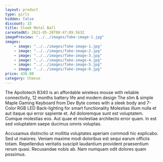 ```yaml
---
layout: product
type: girls
hidden: false
discount: 33
title: Sleek Metal Ball
careatedAt: 2021-05-28T08:47:09.563Z
imagePreview: "../../images/fake-image-1.jpg"
images:
    - image: "../../images/fake-image-1.jpg"
    - image: "../../images/fake-image-2.jpg"
    - image: "../../images/fake-image-3.jpg"
    - image: "../../images/fake-image-4.jpg"
    - image: "../../images/fake-image-5.jpg"
    - image: "../../images/fake-image-6.jpg"
price: 438.00
category: Cheese
---
```

The Apollotech B340 is an affordable wireless mouse with reliable connectivity, 12 months battery life and modern design
The slim & simple Maple Gaming Keyboard from Dev Byte comes with a sleek body and 7- Color RGB LED Back-lighting for smart functionality
Molestias illum nulla et aut itaque qui error sapiente et. Ad doloremque sunt est voluptatem. Cumque molestias eos. Aut quae et molestiae architecto error quam. In est sed voluptatem saepe ducimus omnis voluptas.
 Accusamus distinctio ut mollitia voluptates aperiam commodi hic explicabo. Sed ut maiores. Veniam maxime modi doloribus est sequi earum officiis totam. Repellendus veritatis suscipit laudantium provident praesentium rerum quasi. Recusandae nobis ab. Nam numquam odit dolores quam possimus.
